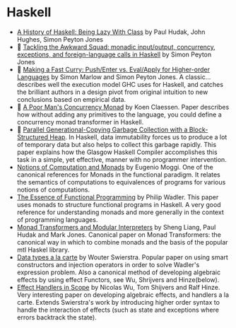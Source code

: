 # Haskell

* [A History of Haskell: Being Lazy With Class](http://research.microsoft.com/en-us/um/people/simonpj/papers/history-of-haskell/history.pdf) by Paul Hudak, John Hughes, Simon Peyton Jones
* :scroll: [Tackling the Awkward Squad: monadic input/output, concurrency, exceptions, and foreign-language calls in Haskell](tackling-the-awkward-squad-monadic-input-output-concurrency-exceptions-and-foreign-language-calls-in-haskell.pdf) by Simon Peyton Jones
* :scroll: [Making a Fast Curry: Push/Enter vs. Eval/Apply for Higher-order Languages](making-a-fast-curry-push-enter-versus-eval-apply-for-higher-order-languages.pdf) by Simon Marlow and Simon Peyton Jones. A classic... describes well the execution model GHC uses for Haskell, and catches the brilliant authors in a design pivot from original intuition to new conclusions based on empirical data.
* :scroll: [A Poor Man's Concurrency Monad](a-poor-mans-concurrency-monad.pdf) by Koen Claessen. Paper describes how without adding any primitives to the language, you could define a concurrency monad transformer in Haskell.
* :scroll: [Parallel Generational-Copying Garbage Collection with a Block-Structured Heap](../garbage_collection/parallel_generational_copying_garbage_collection_with_a_block_structured_heap.pdf). In Haskell, data immutability forces us to produce a lot of temporary data but also helps to collect this garbage rapidly. This paper explains how the Glasgow Haskell Compiler accomplishes this task in a simple, yet effective, manner with no programmer intervention.
* [Notions of Computation and Monads](https://ac.els-cdn.com/0890540191900524/1-s2.0-0890540191900524-main.pdf?_tid=45497e1c-b5c9-11e7-963f-00000aacb361&acdnat=1508526351_2f3bf288ce0f81ff89fb10ece92eeb9e) by Eugenio Moggi. One of the canonical references for Monads in the functional paradigm. It relates the semantics of computations to equivalences of programs for various notions of computations.
* [The Essence of Functional Programming](https://page.mi.fu-berlin.de/scravy/realworldhaskell/materialien/the-essence-of-functional-programming.pdf) by Philip Wadler. This paper uses monads to structure functional programs in Haskell. A very good reference for understanding monads and more generally in the context of programming languages.
* [Monad Transformers and Modular Interpreters](http://haskell.cs.yale.edu/wp-content/uploads/2011/02/POPL96-Modular-interpreters.pdf) by Sheng Liang, Paul Hudak and Mark Jones. Canonical paper on Monad Transformers: the canonical way in which to combine monads and the basis of the popular mtl Haskel library.
* [Data types a la carte](http://www.cs.ru.nl/~W.Swierstra/Publications/DataTypesALaCarte.pdf) by Wouter Swierstra. Popular paper on using smart constructors and injection operators in order to solve Wadler's expression problem. Also a canonical method of developing algebraic effects by using effect Functors, see Wu, Shrijvers and Hinze(below).
* [Effect Handlers in Scope](http://www.cs.ox.ac.uk/people/nicolas.wu/papers/Scope.pdf) by Nicolas Wu, Tom Shijvers and Ralf Hinze. Very interesting paper on developing algebraic effects, and handlers a la carte. Extends Swierstra's work by introducing higher order syntax to handle the interaction of effects (such as state and exceptions where errors backtrack the state). 

